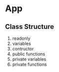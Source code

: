 # App

## Class Structure
1) readonly
2) variables
3) contructor
4) public functions
5) private variables
6) private functions
